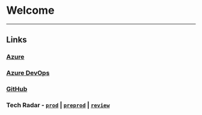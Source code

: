 # Welcome

---

## Links

### <a href="https://portal.azure.com" target="_blank">Azure</a>

### <a href="https://dev.azure.com/AVEVA-VSTS" target="_blank">Azure DevOps</a>

### <a href="https://github.com/enterprises/aveva" target="_blank">GitHub</a>

### Tech Radar - <a href="https://ashy-water-00da7b803.5.azurestaticapps.net" target="_blank">`prod`</a> | <a href="https://ashy-water-00da7b803-preprod.westeurope.5.azurestaticapps.net" target="_blank">`preprod`</a> | <a href="https://ashy-water-00da7b803-review.westeurope.5.azurestaticapps.net" target="_blank">`review`</a>
